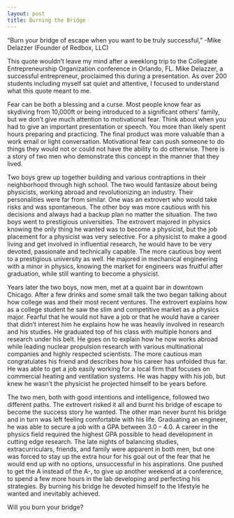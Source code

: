 ```yaml
---
layout: post
title: Burning the Bridge
---
```


“Burn your bridge of escape when you want to be truly successful,” -Mike Delazzer (Founder of Redbox, LLC)

This quote wouldn’t leave my mind after a weeklong trip to the Collegiate Entrepreneurship Organization conference in Orlando, FL. Mike Delazzer, a successful entrepreneur, proclaimed this during a presentation. As over 200 students including myself sat quiet and attentive, I focused to understand what this quote meant to me.

Fear can be both a blessing and a curse. Most people know fear as skydiving from 10,000ft or being introduced to a significant others’ family, but we don’t give much attention to motivational fear. Think about when you had to give an important presentation or speech. You more than likely spent hours preparing and practicing. The final product was more valuable than a work email or light conversation. Motivational fear can push someone to do things they would not or could not have the ability to do otherwise. There is a story of two men who demonstrate this concept in the manner that they lived.

Two boys grew up together building and various contraptions in their neighborhood through high school. The two would fantasize about being physicists, working abroad and revolutionizing an industry. Their personalities were far from similar. One was an extrovert who would take risks and was spontaneous. The other boy was more cautious with his decisions and always had a backup plan no matter the situation. The two boys went to prestigious universities. The extrovert majored in physics knowing the only thing he wanted was to become a physicist, but the job placement for a physicist was very selective. For a physicist to make a good living and get involved in influential research, he would have to be very devoted, passionate and technically capable. The more cautious boy went to a prestigious university as well. He majored in mechanical engineering with a minor in physics, knowing the market for engineers was fruitful after graduation, while still wanting to become a physicist.

Years later the two boys, now men, met at a quaint bar in downtown Chicago. After a few drinks and some small talk the two began talking about how college was and their most recent ventures. The extrovert explains how as a college student he saw the slim and competitive market as a physics major. Fearful that he would not have a job or that he would have a career that didn’t interest him he explains how he was heavily involved in research and his studies. He graduated top of his class with multiple honors and research under his belt. He goes on to explain how he now works abroad while leading nuclear propulsion research with various multinational companies and highly respected scientists. The more cautious man congratulates his friend and describes how his career has unfolded thus far. He was able to get a job easily working for a local firm that focuses on commercial heating and ventilation systems. He was happy with his job, but knew he wasn’t the physicist he projected himself to be years before.

The two men, both with good intentions and intelligence, followed two different paths. The extrovert risked it all and burnt his bridge of escape to become the success story he wanted. The other man never burnt his bridge and in turn was left feeling comfortable with his life. Graduating an engineer, he was able to secure a job with a GPA between 3.0 – 4.0. A career in the physics field required the highest GPA possible to head development in cutting edge research. The late nights of balancing studies, extracurriculars, friends, and family were apparent in both men, but one was forced to stay up the extra hour for his goal out of the fear that he would end up with no options, unsuccessful in his aspirations. One pushed to get the A instead of the A-, to give up another weekend at a conference, to spend a few more hours in the lab developing and perfecting his strategies. By burning his bridge he devoted himself to the lifestyle he wanted and inevitably achieved.

Will you burn your bridge?